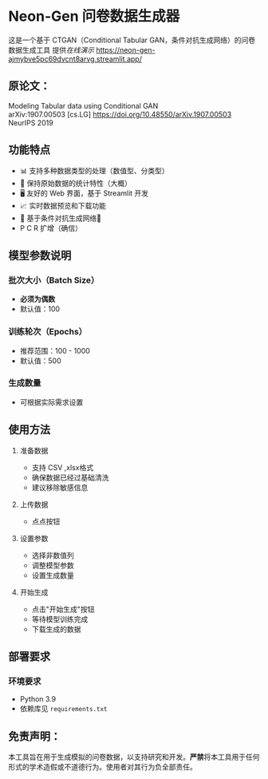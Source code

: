  

# Neon-Gen 问卷数据生成器

这是一个基于 CTGAN（Conditional Tabular GAN，条件对抗生成网络）的问卷数据生成工具
提供*在线演示*
https://neon-gen-ajmybve5pc69dvcnt8arvg.streamlit.app/

## 原论文：
Modeling Tabular data using Conditional GAN 	
arXiv:1907.00503 [cs.LG] 
https://doi.org/10.48550/arXiv.1907.00503
NeurIPS 2019

## 功能特点

- 📊 支持多种数据类型的处理（数值型、分类型）
- 🎯 保持原始数据的统计特性（大概）
- 🖥️ 友好的 Web 界面，基于 Streamlit 开发
- 📈 实时数据预览和下载功能
- 🤤 基于条件对抗生成网络🤤
- P   C   R 扩增（确信）

## 模型参数说明

### 批次大小（Batch Size）
- **必须为偶数**
- 默认值：100

### 训练轮次（Epochs）
- 推荐范围：100 - 1000
- 默认值：500

### 生成数量
- 可根据实际需求设置

## 使用方法

1. 准备数据
   - 支持 CSV ,xlsx格式
   - 确保数据已经过基础清洗
   - 建议移除敏感信息

2. 上传数据
    - 点点按钮
    
3. 设置参数
   - 选择非数值列
   - 调整模型参数
   - 设置生成数量

4. 开始生成
   - 点击"开始生成"按钮
   - 等待模型训练完成
   - 下载生成的数据

## 部署要求

### 环境要求
- Python 3.9
- 依赖库见 `requirements.txt`
  


## **免责声明：**

本工具旨在用于生成模拟的问卷数据，以支持研究和开发。**严禁**将本工具用于任何形式的学术造假或不道德行为。使用者对其行为负全部责任。


